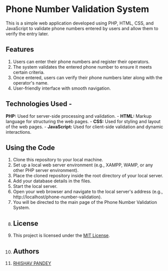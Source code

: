 # Phone Number Validation System 
This is a simple web application developed using PHP, HTML, CSS, and JavaScript to validate phone numbers entered by users and allow them to verify the entry later. 
## Features 
1. Users can enter their phone numbers and register their operators.
2. The system validates the entered phone number to ensure it meets certain criteria. 
3.  Once entered, users can verify their phone numbers later along with the operator's name.
4. User-friendly interface with smooth navigation.

## Technologies Used -
**PHP:** Used for server-side processing and validation. - 
**HTML:** Markup language for structuring the web pages. - 
**CSS:** Used for styling and layout of the web pages. - 
**JavaScript:** Used for client-side validation and dynamic interactions. 
## Using the Code 
1. Clone this repository to your local machine.
2.  Set up a local web server environment (e.g., XAMPP, WAMP, or any other PHP server environment).
3.  Place the cloned repository inside the root directory of your local server.
4.  Add your database details in the files.
5.  Start the local server.
6.  Open your web browser and navigate to the local server's address (e.g., http://localhost/phone-number-validation).
7.  You will be directed to the main page of the Phone Number Validation System.
8.  ## License
9.  This project is licensed under the [MIT License](LICENSE).
10.  ## Authors
11.  [RHISHAV PANDEY](https://github.com/Rp113h)

